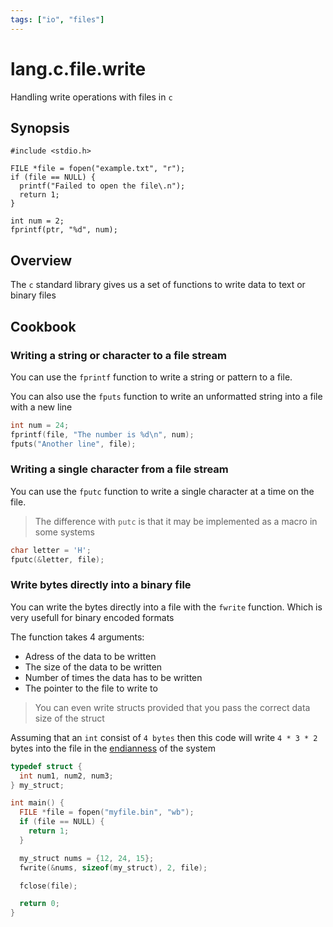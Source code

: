 ```yaml
---
tags: ["io", "files"]
---
```


# lang.c.file.write

Handling write operations with files in `c`

## Synopsis

```language
#include <stdio.h>

FILE *file = fopen("example.txt", "r");
if (file == NULL) {
  printf("Failed to open the file\.n");
  return 1;
}

int num = 2;
fprintf(ptr, "%d", num);
```

## Overview

The `c` standard library gives us a set of functions to
write data to text or binary files

## Cookbook

### Writing a string or character to a file stream

You can use the `fprintf` function to write a string 
or pattern to a file.

You can also use the `fputs` function to write an
unformatted string into a file with a new line

```c
int num = 24;
fprintf(file, "The number is %d\n", num);
fputs("Another line", file);
```

### Writing a single character from a file stream

You can use the `fputc` function to write a single 
character at a time on the file.

> The difference with `putc` is that it may be
> implemented as a macro in some systems

```c
char letter = 'H';
fputc(&letter, file);
```

### Write bytes directly into a binary file

You can write the bytes directly into a file with
the `fwrite` function. Which is very usefull for binary 
encoded formats

The function takes 4 arguments:
- Adress of the data to be written
- The size of the data to be written
- Number of times the data has to be written
- The pointer to the file to write to

> You can even write structs provided that you pass
> the correct data size of the struct

Assuming that an `int` consist of `4 bytes` then this
code will write `4 * 3 * 2` bytes into the file
in the [endianness](./p4bx.md) of the system

```c
typedef struct {
  int num1, num2, num3;
} my_struct;

int main() {
  FILE *file = fopen("myfile.bin", "wb");
  if (file == NULL) {
    return 1;
  }

  my_struct nums = {12, 24, 15};
  fwrite(&nums, sizeof(my_struct), 2, file);

  fclose(file);

  return 0;
}
```
